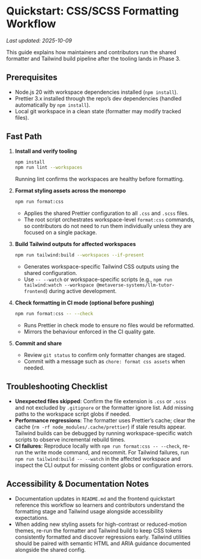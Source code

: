 # Quickstart: CSS/SCSS Formatting Workflow

_Last updated: 2025-10-09_

This guide explains how maintainers and contributors run the shared formatter and Tailwind build pipeline after the tooling lands in Phase 3.

## Prerequisites
- Node.js 20 with workspace dependencies installed (`npm install`).
- Prettier 3.x installed through the repo’s dev dependencies (handled automatically by `npm install`).
- Local git workspace in a clean state (formatter may modify tracked files).

## Fast Path
1. **Install and verify tooling**
   ```bash
   npm install
   npm run lint --workspaces
   ```
   Running lint confirms the workspaces are healthy before formatting.

2. **Format styling assets across the monorepo**
   ```bash
   npm run format:css
   ```
   - Applies the shared Prettier configuration to all `.css` and `.scss` files.
   - The root script orchestrates workspace-level `format:css` commands, so contributors do not need to run them individually unless they are focused on a single package.

3. **Build Tailwind outputs for affected workspaces**
   ```bash
   npm run tailwind:build --workspaces --if-present
   ```
   - Generates workspace-specific Tailwind CSS outputs using the shared configuration.
   - Use `-- --watch` or workspace-specific scripts (e.g., `npm run tailwind:watch --workspace @metaverse-systems/llm-tutor-frontend`) during active development.

4. **Check formatting in CI mode (optional before pushing)**
   ```bash
   npm run format:css -- --check
   ```
   - Runs Prettier in check mode to ensure no files would be reformatted.
   - Mirrors the behaviour enforced in the CI quality gate.

5. **Commit and share**
   - Review `git status` to confirm only formatter changes are staged.
   - Commit with a message such as `chore: format css assets` when needed.

## Troubleshooting Checklist
- **Unexpected files skipped**: Confirm the file extension is `.css` or `.scss` and not excluded by `.gitignore` or the formatter ignore list. Add missing paths to the workspace script globs if needed.
- **Performance regressions**: The formatter uses Prettier’s cache; clear the cache (`rm -rf node_modules/.cache/prettier`) if stale results appear. Tailwind builds can be debugged by running workspace-specific watch scripts to observe incremental rebuild times.
- **CI failures**: Reproduce locally with `npm run format:css -- --check`, re-run the write mode command, and recommit. For Tailwind failures, run `npm run tailwind:build -- --watch` in the affected workspace and inspect the CLI output for missing content globs or configuration errors.

## Accessibility & Documentation Notes
- Documentation updates in `README.md` and the frontend quickstart reference this workflow so learners and contributors understand the formatting stage and Tailwind usage alongside accessibility expectations.
- When adding new styling assets for high-contrast or reduced-motion themes, re-run the formatter and Tailwind build to keep CSS tokens consistently formatted and discover regressions early. Tailwind utilities should be paired with semantic HTML and ARIA guidance documented alongside the shared config.
